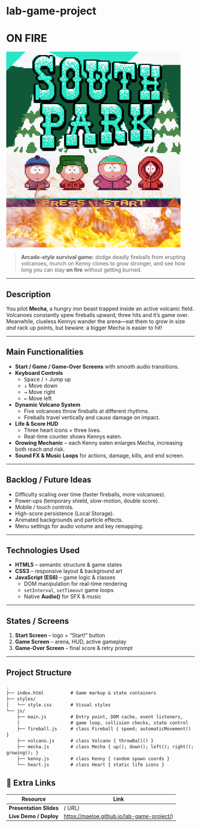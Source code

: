 # lab-game-project

# ON FIRE

![Play the Game!](./images/start-screen.png)

> **Arcade-style survival game:** dodge deadly fireballs from erupting volcanoes, munch on Kenny clones to grow stronger, and see how long you can stay **on fire** without getting burned.

---

## Description

You pilot **Mecha**, a hungry iron beast trapped inside an active volcanic field.  
Volcanoes constantly spew fireballs upward; three hits and it’s game over.  
Meanwhile, clueless Kennys wander the arena—eat them to grow in size _and_ rack up points, but beware: a bigger Mecha is easier to hit!

---

## Main Functionalities

- **Start / Game / Game-Over Screens** with smooth audio transitions.
- **Keyboard Controls**
  - <kbd>Space</kbd> / <kbd>↑</kbd> Jump up
  - <kbd>↓</kbd> Move down
  - <kbd>→</kbd> Move right
  - <kbd>←</kbd> Move left
- **Dynamic Volcano System**
  - Five volcanoes throw fireballs at different rhythms.
  - Fireballs travel vertically and cause damage on impact.
- **Life & Score HUD**
  - Three heart icons = three lives.
  - Real-time counter shows Kennys eaten.
- **Growing Mechanic** – each Kenny eaten enlarges Mecha, increasing both reach _and_ risk.
- **Sound FX & Music Loops** for actions, damage, kills, and end screen.

---

## Backlog / Future Ideas

- Difficulty scaling over time (faster fireballs, more volcanoes).
- Power-ups (temporary shield, slow-motion, double score).
- Mobile / touch controls.
- High-score persistence (Local Storage).
- Animated backgrounds and particle effects.
- Menu settings for audio volume and key remapping.

---

## Technologies Used

- **HTML5** – semantic structure & game states
- **CSS3** – responsive layout & background art
- **JavaScript (ES6)** – game logic & classes
  - DOM manipulation for real-time rendering
  - `setInterval`, `setTimeout` game loops
  - Native **Audio()** for SFX & music

---

## States / Screens

1. **Start Screen** – logo + “Start!” button
2. **Game Screen** – arena, HUD, active gameplay
3. **Game-Over Screen** – final score & retry prompt

---

## Project Structure

```text
.
├── index.html          # Game markup & state containers
├── styles/
│   └── style.css       # Visual styles
└── js/
    ├── main.js         # Entry point, DOM cache, event listeners,
    │                   # game loop, collision checks, state control
    ├── fireball.js     # class Fireball { speed; automaticMovement() }
    ├── volcano.js      # class Volcano { throwBall() }
    ├── mecha.js        # class Mecha { up(); down(); left(); right(); growing(); }
    ├── kenny.js        # class Kenny { random spawn coords }
    └── heart.js        # class Heart { static life icons }
```

## 📎 Extra Links

| Resource                | Link                                        |
| ----------------------- | ------------------------------------------- |
| **Presentation Slides** | _( URL)_                                    |
| **Live Demo / Deploy**  | https://maeloe.github.io/lab-game-project/) |
